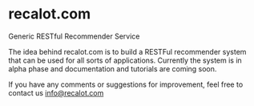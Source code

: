 # recalot.com
Generic RESTful Recommender Service

The idea behind recalot.com is to build a RESTFul recommender system that can be used for all sorts of applications. Currently the system is in alpha phase and documentation and tutorials are coming soon.

If you have any comments or suggestions for improvement, feel free to contact us <info@recalot.com>
